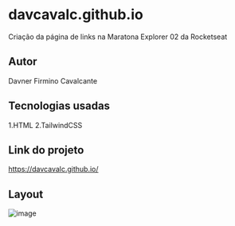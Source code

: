 # davcavalc.github.io

Criação da página de links na Maratona Explorer 02 da Rocketseat

## Autor

Davner Firmino Cavalcante

## Tecnologias usadas

1.HTML
2.TailwindCSS

## Link do projeto

https://davcavalc.github.io/

## Layout

![image](https://user-images.githubusercontent.com/49840964/177718049-2ddf1325-f603-4197-b7e4-2ff8202b743f.png)
